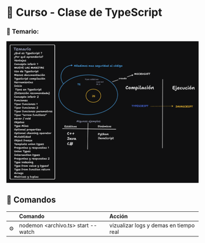 # 🚀 Curso - Clase de TypeScript


### 📌 Temario: 
<img src="TS-TEMARIO.png"></img>

## 🧞 Comandos

|     | Comando          | Acción                                        |
| :-- | :--------------- | :-------------------------------------------- |
| ⚙️  | nodemon <archivo.ts> start --watch |  vizualizar logs y demas en tiempo real   |
